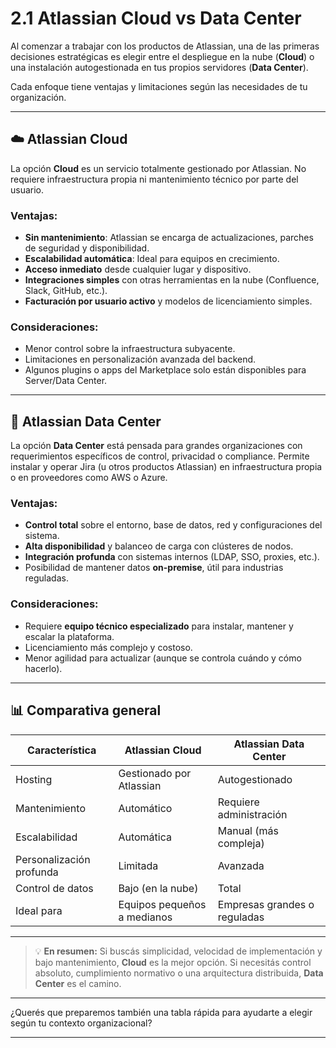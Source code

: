 # 2.1 Atlassian Cloud vs Data Center

Al comenzar a trabajar con los productos de Atlassian, una de las primeras decisiones estratégicas es elegir entre el despliegue en la nube (**Cloud**) o una instalación autogestionada en tus propios servidores (**Data Center**).

Cada enfoque tiene ventajas y limitaciones según las necesidades de tu organización.

---

## ☁️ Atlassian Cloud

La opción **Cloud** es un servicio totalmente gestionado por Atlassian. No requiere infraestructura propia ni mantenimiento técnico por parte del usuario.

### Ventajas:
- **Sin mantenimiento**: Atlassian se encarga de actualizaciones, parches de seguridad y disponibilidad.
- **Escalabilidad automática**: Ideal para equipos en crecimiento.
- **Acceso inmediato** desde cualquier lugar y dispositivo.
- **Integraciones simples** con otras herramientas en la nube (Confluence, Slack, GitHub, etc.).
- **Facturación por usuario activo** y modelos de licenciamiento simples.

### Consideraciones:
- Menor control sobre la infraestructura subyacente.
- Limitaciones en personalización avanzada del backend.
- Algunos plugins o apps del Marketplace solo están disponibles para Server/Data Center.

---

## 🏢 Atlassian Data Center

La opción **Data Center** está pensada para grandes organizaciones con requerimientos específicos de control, privacidad o compliance. Permite instalar y operar Jira (u otros productos Atlassian) en infraestructura propia o en proveedores como AWS o Azure.

### Ventajas:
- **Control total** sobre el entorno, base de datos, red y configuraciones del sistema.
- **Alta disponibilidad** y balanceo de carga con clústeres de nodos.
- **Integración profunda** con sistemas internos (LDAP, SSO, proxies, etc.).
- Posibilidad de mantener datos **on-premise**, útil para industrias reguladas.

### Consideraciones:
- Requiere **equipo técnico especializado** para instalar, mantener y escalar la plataforma.
- Licenciamiento más complejo y costoso.
- Menor agilidad para actualizar (aunque se controla cuándo y cómo hacerlo).

---

## 📊 Comparativa general

| Característica            | Atlassian Cloud            | Atlassian Data Center     |
|--------------------------|----------------------------|----------------------------|
| Hosting                  | Gestionado por Atlassian   | Autogestionado             |
| Mantenimiento            | Automático                 | Requiere administración    |
| Escalabilidad            | Automática                 | Manual (más compleja)      |
| Personalización profunda | Limitada                   | Avanzada                   |
| Control de datos         | Bajo (en la nube)          | Total                      |
| Ideal para               | Equipos pequeños a medianos| Empresas grandes o reguladas|

---

> 💡 **En resumen:** Si buscás simplicidad, velocidad de implementación y bajo mantenimiento, **Cloud** es la mejor opción. Si necesitás control absoluto, cumplimiento normativo o una arquitectura distribuida, **Data Center** es el camino.

---

¿Querés que preparemos también una tabla rápida para ayudarte a elegir según tu contexto organizacional?

---